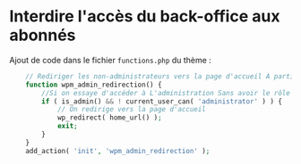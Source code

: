 # Interdire l'accès du back-office aux abonnés

Ajout de code dans le fichier `functions.php` du thème :

```php
    // Rediriger les non-administrateurs vers la page d'accueil À partir de l'administration
    function wpm_admin_redirection() {
        //Si on essaye d'accéder à L'administration Sans avoir le rôle administrateur
        if ( is_admin() && ! current_user_can( 'administrator' ) ) {
            // On redirige vers la page d'accueil
            wp_redirect( home_url() );
            exit;
        }
    }
    add_action( 'init', 'wpm_admin_redirection' );
```